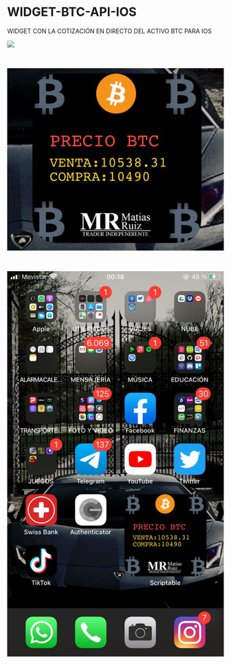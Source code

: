 # WIDGET-BTC-API-IOS
WIDGET CON LA COTIZACIÓN EN DIRECTO DEL ACTIVO BTC PARA IOS
<p align='left'>
    <img src='./WIDGET ULTIMA ACT.jpeg' </img>
</p>
<br/>
<p >
    <img src='./WIDGET BTC 1.jpeg' </img>
</p>
<br/>
<p >
    <img src='./WIDGET BTC 0.jpeg' </img>
</p>
